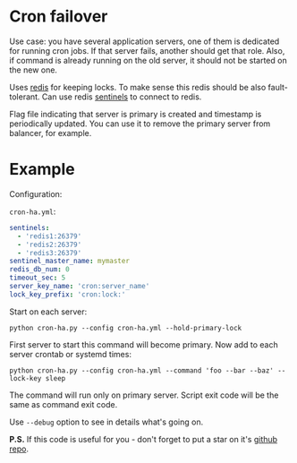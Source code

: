 # Cron failover

Use case: you have several application servers, one of them is dedicated for running cron jobs. If that server fails, another should get that role. Also, if command is already running on the old server, it should not be started on the new one.

Uses [redis](https://redis.io) for keeping locks. To make sense this redis should be also fault-tolerant. Can use redis [sentinels](https://redis.io/topics/sentinel) to connect to redis.

Flag file indicating that server is primary is created and timestamp is periodically updated. You can use it to remove the primary server from balancer, for example.

# Example

Configuration:

`cron-ha.yml`:

```yaml
sentinels:
  - 'redis1:26379'
  - 'redis2:26379'
  - 'redis3:26379'
sentinel_master_name: mymaster
redis_db_num: 0
timeout_sec: 5
server_key_name: 'cron:server_name'
lock_key_prefix: 'cron:lock:'

```

Start on each server:

`python cron-ha.py --config cron-ha.yml --hold-primary-lock`

First server to start this command will become primary. Now add to each server crontab or systemd times:

`python cron-ha.py --config cron-ha.yml --command 'foo --bar --baz' --lock-key sleep`

The command will run only on primary server. Script exit code will be the same as command exit code.

Use `--debug` option to see in details what's going on.

**P.S.** If this code is useful for you - don't forget to put a star on it's [github repo](https://github.com/selivan/cron-failover).
